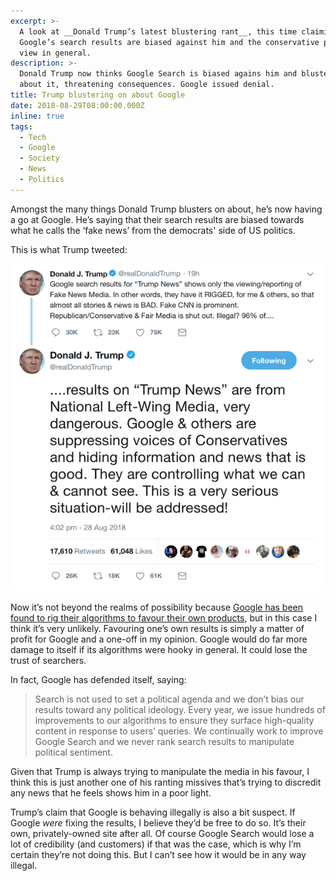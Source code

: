 ```yaml
---
excerpt: >-
  A look at __Donald Trump’s latest blustering rant__, this time claiming that
  Google’s search results are biased against him and the conservative point of
  view in general.
description: >-
  Donald Trump now thinks Google Search is biased agains him and blusters on
  about it, threatening consequences. Google issued denial.
title: Trump blustering on about Google
date: 2018-08-29T08:00:00.000Z
inline: true
tags:
  - Tech
  - Google
  - Society
  - News
  - Politics
---
```

Amongst the many things Donald Trump blusters on about, he’s now having a go at Google. He’s saying that their search results are biased towards what he calls the ‘fake news’ from the democrats' side of US politics.

This is what Trump tweeted:

![Trump's tweet about Google.](/assets/images/posts/2018/08/2018-08-29-trump-tweet.png "@itemprop=image|class=s60")

Now it’s not beyond the realms of possibility because [Google has been found to rig their algorithms to favour their own products](https://www.theguardian.com/business/2017/jun/27/google-braces-for-record-breaking-1bn-fine-from-eu), but in this case I think it’s very unlikely. Favouring one’s own results is simply a matter of profit for Google and a one-off in my opinion. Google would do far more damage to itself if its algorithms were hooky in general. It could lose the trust of searchers.

In fact, Google has defended itself, saying:

> Search is not used to set a political agenda and we don’t bias our results toward any political ideology. Every year, we issue hundreds of improvements to our algorithms to ensure they surface high-quality content in response to users’ queries. We continually work to improve Google Search and we never rank search results to manipulate political sentiment.  

Given that Trump is always trying to manipulate the media in his favour, I think this is just another one of his ranting missives that’s trying to discredit any news that he feels shows him in a poor light.

Trump’s claim that Google is behaving illegally is also a bit suspect. If Google _were_ fixing the results, I believe they’d be free to do so. It’s their own, privately-owned site after all. Of course Google Search would lose a lot of credibility (and customers) if that was the case, which is why I’m certain they’re not doing this. But I can’t see how it would be in any way illegal.

